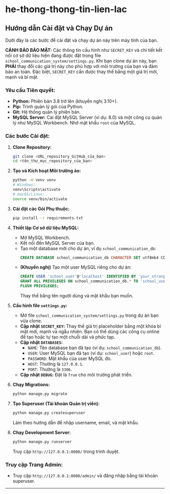 # he-thong-thong-tin-lien-lac

## Hướng dẫn Cài đặt và Chạy Dự án

Dưới đây là các bước để cài đặt và chạy dự án này trên máy tính của bạn.

**CẢNH BÁO BẢO MẬT:**
Các thông tin cấu hình như `SECRET_KEY` và chi tiết kết nối cơ sở dữ liệu hiện đang được đặt trong file `school_communication_system/settings.py`. Khi bạn clone dự án này, bạn **PHẢI** thay đổi các giá trị này cho phù hợp với môi trường của bạn và đảm bảo an toàn. Đặc biệt, `SECRET_KEY` cần được thay thế bằng một giá trị mới, mạnh và bí mật.

### Yêu cầu Tiên quyết:

* **Python:** Phiên bản 3.8 trở lên (khuyến nghị 3.10+).
* **Pip:** Trình quản lý gói của Python.
* **Git:** Hệ thống quản lý phiên bản.
* **MySQL Server:** Cài đặt MySQL Server (ví dụ: 8.0) và một công cụ quản lý như MySQL Workbench. Nhớ mật khẩu `root` của MySQL.

### Các bước Cài đặt:

1.  **Clone Repository:**
    ```bash
    git clone <URL_repository_GitHub_của_bạn>
    cd <tên_thư_mục_repository_của_bạn>
    ```

2.  **Tạo và Kích hoạt Môi trường ảo:**
    ```bash
    python -m venv venv
    # Windows:
    venv\Scripts\activate
    # macOS/Linux:
    source venv/bin/activate
    ```

3.  **Cài đặt các Gói Phụ thuộc:**
    ```bash
    pip install -r requirements.txt
    ```

4.  **Thiết lập Cơ sở dữ liệu MySQL:**
    * Mở MySQL Workbench.
    * Kết nối đến MySQL Server của bạn.
    * Tạo một database mới cho dự án, ví dụ `school_communication_db`:
        ```sql
        CREATE DATABASE school_communication_db CHARACTER SET utf8mb4 COLLATE utf8mb4_unicode_ci;
        ```
    * **(Khuyến nghị)** Tạo một user MySQL riêng cho dự án:
        ```sql
        CREATE USER 'school_user'@'localhost' IDENTIFIED BY 'your_strong_password_here';
        GRANT ALL PRIVILEGES ON school_communication_db.* TO 'school_user'@'localhost';
        FLUSH PRIVILEGES;
        ```
        Thay thế bằng tên người dùng và mật khẩu bạn muốn.

5.  **Cấu hình file `settings.py`:**
    * Mở file `school_communication_system/settings.py` trong dự án bạn vừa clone.
    * **Cập nhật `SECRET_KEY`:** Thay thế giá trị placeholder bằng một khóa bí mật mới, mạnh và ngẫu nhiên. Bạn có thể dùng các công cụ online để tạo hoặc tự tạo một chuỗi dài và phức tạp.
    * **Cập nhật `DATABASES`:**
        * `NAME`: Tên database bạn đã tạo (ví dụ: `school_communication_db`).
        * `USER`: User MySQL bạn đã tạo (ví dụ: `school_user`) hoặc `root`.
        * `PASSWORD`: Mật khẩu của user MySQL đó.
        * `HOST`: Thường là `127.0.0.1`.
        * `PORT`: Thường là `3306`.
    * **Cập nhật `DEBUG`:** Đặt là `True` cho môi trường phát triển.

6.  **Chạy Migrations:**
    ```bash
    python manage.py migrate
    ```

7.  **Tạo Superuser (Tài khoản Quản trị viên):**
    ```bash
    python manage.py createsuperuser
    ```
    Làm theo hướng dẫn để nhập username, email, và mật khẩu.

8.  **Chạy Development Server:**
    ```bash
    python manage.py runserver
    ```
    Truy cập `http://127.0.0.1:8000/` trong trình duyệt.

### Truy cập Trang Admin:

* Truy cập `http://127.0.0.1:8000/admin/` và đăng nhập bằng tài khoản superuser.

---
